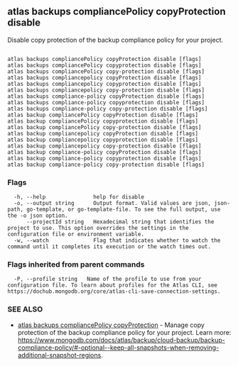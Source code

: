 ## atlas backups compliancePolicy copyProtection disable

Disable copy protection of the backup compliance policy for your project.



```

atlas backups compliancePolicy copyProtection disable [flags]
atlas backups compliancePolicy copyprotection disable [flags]
atlas backups compliancePolicy copy-protection disable [flags]
atlas backups compliancepolicy copyProtection disable [flags]
atlas backups compliancepolicy copyprotection disable [flags]
atlas backups compliancepolicy copy-protection disable [flags]
atlas backups compliance-policy copyProtection disable [flags]
atlas backups compliance-policy copyprotection disable [flags]
atlas backups compliance-policy copy-protection disable [flags]
atlas backup compliancePolicy copyProtection disable [flags]
atlas backup compliancePolicy copyprotection disable [flags]
atlas backup compliancePolicy copy-protection disable [flags]
atlas backup compliancepolicy copyProtection disable [flags]
atlas backup compliancepolicy copyprotection disable [flags]
atlas backup compliancepolicy copy-protection disable [flags]
atlas backup compliance-policy copyProtection disable [flags]
atlas backup compliance-policy copyprotection disable [flags]
atlas backup compliance-policy copy-protection disable [flags]
```



### Flags

```
  -h, --help               help for disable
  -o, --output string      Output format. Valid values are json, json-path, go-template, or go-template-file. To see the full output, use the -o json option.
      --projectId string   Hexadecimal string that identifies the project to use. This option overrides the settings in the configuration file or environment variable.
  -w, --watch              Flag that indicates whether to watch the command until it completes its execution or the watch times out.

```


### Flags inherited from parent commands

```
  -P, --profile string   Name of the profile to use from your configuration file. To learn about profiles for the Atlas CLI, see https://dochub.mongodb.org/core/atlas-cli-save-connection-settings.

```

### SEE ALSO


* [atlas backups compliancePolicy copyProtection](atlas_backups_compliancePolicy_copyProtection.md)	- Manage copy protection of the backup compliance policy for your project. Learn more: https://www.mongodb.com/docs/atlas/backup/cloud-backup/backup-compliance-policy/#-optional--keep-all-snapshots-when-removing-additional-snapshot-regions.



